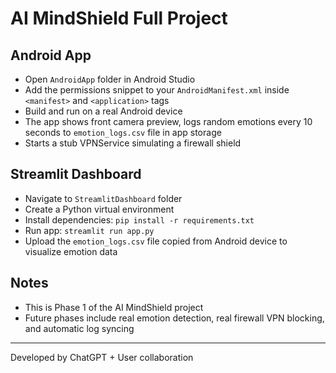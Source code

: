 # AI MindShield Full Project

## Android App
- Open `AndroidApp` folder in Android Studio
- Add the permissions snippet to your `AndroidManifest.xml` inside `<manifest>` and `<application>` tags
- Build and run on a real Android device
- The app shows front camera preview, logs random emotions every 10 seconds to `emotion_logs.csv` file in app storage
- Starts a stub VPNService simulating a firewall shield

## Streamlit Dashboard
- Navigate to `StreamlitDashboard` folder
- Create a Python virtual environment
- Install dependencies: `pip install -r requirements.txt`
- Run app: `streamlit run app.py`
- Upload the `emotion_logs.csv` file copied from Android device to visualize emotion data

## Notes
- This is Phase 1 of the AI MindShield project
- Future phases include real emotion detection, real firewall VPN blocking, and automatic log syncing

---
Developed by ChatGPT + User collaboration
